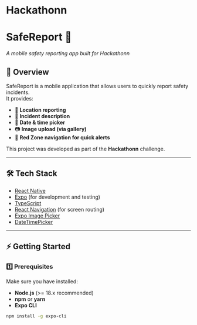 # Hackathonn
# SafeReport 📱  
*A mobile safety reporting app built for Hackathonn*

## 📖 Overview
SafeReport is a mobile application that allows users to quickly report safety incidents.  
It provides:
- 📍 **Location reporting**
- 📝 **Incident description**
- 📅 **Date & time picker**
- 📷 **Image upload (via gallery)**
- 🚨 **Red Zone navigation for quick alerts**

This project was developed as part of the **Hackathonn** challenge.

---

## 🛠️ Tech Stack
- [React Native](https://reactnative.dev/)
- [Expo](https://expo.dev/) (for development and testing)
- [TypeScript](https://www.typescriptlang.org/)
- [React Navigation](https://reactnavigation.org/) (for screen routing)
- [Expo Image Picker](https://docs.expo.dev/versions/latest/sdk/imagepicker/)
- [DateTimePicker](https://github.com/react-native-datetimepicker/datetimepicker)

---

## ⚡ Getting Started

### 1️⃣ Prerequisites
Make sure you have installed:
- **Node.js** (>= 18.x recommended)
- **npm** or **yarn**
- **Expo CLI**  
```bash
npm install -g expo-cli
